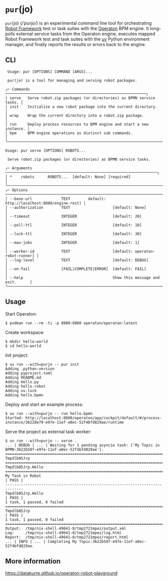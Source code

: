 # `pur`(jo)

`pur`(jo) (*/ˈpurjo/*)  is an experimental command line tool for orchestrating [Robot Framework](https://robotframework.org/) test or task suites with the [Operaton](https://operaton.org/) BPM engine. It long-polls external service tasks from the Operaton engine, executes mapped Robot Framework test and task suites with the [uv](https://docs.astral.sh/uv/) Python environment manager, and finally reports the results or errors back to the engine.

## CLI

```
 Usage: pur [OPTIONS] COMMAND [ARGS]...

 pur(jo) is a tool for managing and serving robot packages.

╭─ Commands ───────────────────────────────────────────────────────────────╮
│ serve   Serve robot.zip packages (or directories) as BPMN service tasks. │
│ init    Initialize a new robot package into the current directory.       │
│ wrap    Wrap the current directory into a robot.zip package.             │
│ run     Deploy process resources to BPM engine and start a new instance. │
│ bpm     BPM engine operations as distinct sub commands.                  │
╰──────────────────────────────────────────────────────────────────────────╯
```

```
Usage: pur serve [OPTIONS] ROBOTS...

 Serve robot.zip packages (or directories) as BPMN service tasks.

╭─ Arguments ────────────────────────────────────────────────────────────────────╮
│ *    robots      ROBOTS...  [default: None] [required]                         │
╰────────────────────────────────────────────────────────────────────────────────╯
╭─ Options ──────────────────────────────────────────────────────────────────────╮
│ --base-url             TEXT        default: http://localhost:8080/engine-rest] │
│ --authorization        TEXT                   [default: None]                  │
│ --timeout              INTEGER                [default: 20]                    │
│ --poll-ttl             INTEGER                [default: 10]                    │
│ --lock-ttl             INTEGER                [default: 30]                    │
│ --max-jobs             INTEGER                [default: 1]                     │
│ --worker-id            TEXT                   [default: operaton-robot-runner] │
│ --log-level            TEXT                   [default: DEBUG]                 │
│ --on-fail              [FAIL|COMPLETE|ERROR]  [default: FAIL]                  │
│ --help                                        Show this message and exit.      │
╰────────────────────────────────────────────────────────────────────────────────╯
```

## Usage

Start Operaton:

```console
$ podman run --rm -ti -p 8080:8080 operaton/operaton:latest
```

Create workspace:

```console
$ mkdir hello-world
$ cd hello-world
```

Init project:

```console
$ uv run --with=purjo -- pur init
Adding .python-version
Adding pyproject.toml
Adding README.md
Adding Hello.py
Adding hello.robot
Adding uv.lock
Adding hello.bpmn
```

Deploy and start an example process:

```console
$ uv run --with=purjo -- run hello.bpmn
Started: http://localhost:8080/operaton/app/cockpit/default/#/process-instance/36228e79-e97e-11ef-a0ec-52f4bfd829ae/runtime
```

Serve the project as external task worker:

```console
$ uv run --with=purjo -- serve .
... | DEBUG | ... | Waiting for 1 pending asyncio task: ['My Topic in BPMN:3622b58f-e97e-11ef-a0ec-52f4bfd829ae'].
==============================================================================
Tmpdlb85Jrp
==============================================================================
Tmpdlb85Jrp.Hello
==============================================================================
My Task in Robot                                                      | PASS |
------------------------------------------------------------------------------
Tmpdlb85Jrp.Hello                                                     | PASS |
1 task, 1 passed, 0 failed
==============================================================================
Tmpdlb85Jrp                                                           | PASS |
1 task, 1 passed, 0 failed
==============================================================================
Output:  /tmp/nix-shell-49641-0/tmp2721mpez/output.xml
Log:     /tmp/nix-shell-49641-0/tmp2721mpez/log.html
Report:  /tmp/nix-shell-49641-0/tmp2721mpez/report.html
... | INFO | ... | Completing My Topic:3622b58f-e97e-11ef-a0ec-52f4bfd829ae.
```

## More information

https://datakurre.github.io/operaton-robot-playground

